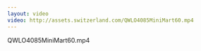 ```yaml
---
layout: video
video: http://assets.switzerland.com/QWLO4085MiniMart60.mp4
---
```

QWLO4085MiniMart60.mp4
